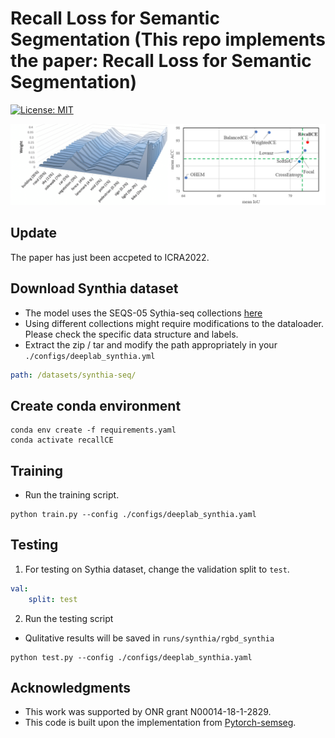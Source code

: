 # Recall Loss for Semantic Segmentation (This repo implements the paper: Recall Loss for Semantic Segmentation)
[![License: MIT](https://img.shields.io/badge/License-MIT-yellow.svg)](https://opensource.org/licenses/MIT)

![Overview](https://github.com/PotatoTian/recall-semseg/blob/main/image_demo/recall_demo.png?raw=true)

## Update
The paper has just been accpeted to ICRA2022.

## Download Synthia dataset
- The model uses the SEQS-05 Sythia-seq collections [here](http://synthia-dataset.net/downloads/)
- Using different collections might require modifications to the dataloader. Please check the specific data structure and labels.
- Extract the zip / tar and modify the path appropriately in your `./configs/deeplab_synthia.yml`
```yaml
path: /datasets/synthia-seq/
```

## Create conda environment
```
conda env create -f requirements.yaml
conda activate recallCE
```

## Training 
- Run the training script.
```
python train.py --config ./configs/deeplab_synthia.yaml
```


## Testing
1. For testing on Sythia dataset, change  the validation split to `test`.
```yaml
val:
    split: test
```
2. Run the testing script
- Qulitative results will be saved in `runs/synthia/rgbd_synthia`
```
python test.py --config ./configs/deeplab_synthia.yaml
```

## Acknowledgments
- This work was supported by ONR grant N00014-18-1-2829.
- This code is built upon the implementation from [Pytorch-semseg](https://github.com/meetshah1995/pytorch-semseg).
